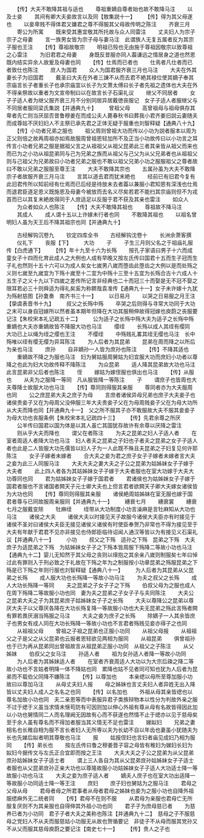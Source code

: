 <!-- { "loadSidebar": true } -->
　　【传】大夫不敢降其祖与适也
　　尊祖重嫡自尊者始也故不敢降马注
　　以及士妾
　　其间有卿大夫妾故言以及同【敖集説十一】
　　【传】得为其父母遂也
　　以妾卑贱不得体君又嫌君之尊不得服其父母故传明之陈注
　　齐衰三月
　　寄公为所寓
　　既来受其惠宜敬其所托故与众人同雷注
　　丈夫妇人为宗子宗子之母妻
　　言一族男女皆为宗子母与妻马注　此谓族人无复五属者反为其宗子服也王注
　　【传】尊祖故敬宗
　　明祖已殁也无由施于尊祖因敬宗以致尊祖之心雷注
　　为旧君君之母妻
　　身既反昔服亦同人葢谦远之情居身之道也然恩既内结实异余人故爰及母妻也同
　　【传】仕焉而已者也
　　仕焉者凡仕者而已者致仕也陈注
　　庻人为国君
　　众人为国君服齐衰三月也马注
　　大夫在外其妻长子为旧国君
　　戴圣曰大夫在外者三諌不从而去君不絶其禄位使其嫡子奉其宗庙言长子者重长子也承宗庙宜以长子为文萧太傅曰长子者先祖之遗体也大夫在外不得亲祭故以重者为文宣帝制曰以在故言长子石渠礼议
　　继父不同居者
　　女子子适人者为继父服齐衰三月不分别同居异居戴徳丧服记　女子子适人者服继父与不同居者服同梁氏集説【并通典九十】
　　曾祖父母
　　高曾祖母与祖母俱存其卑者先亡则当厌屈否昔鲁穆姜在而成公夫人薨春秋书曰葬我小君齐姜旧説云妻随夫而成尊姑不厌妇妇人不主祭已承先君之正体无疑于服重也刘智释疑【通典八十九】
　　【传】小功者兄弟之服也
　　祖父周则曾祖大功而传以小功为説者服本以周为正父则倍之故再周祖亦如焉故服周曾祖恩轻加所不及正当小功故传曰以小功言之耳传言小功者兄弟之服是据祖父言之从祖祖父从祖父昆弟此三者其亲皆从祖父而来也而已为之小功从祖昆弟同与己为兄弟之族而从祖父与己父为从父兄弟者也从祖祖父则与己祖父为兄弟故曰小功者兄弟之服也不敢以祖父兄弟小功之服服祖父之尊者故曰不敢以兄弟之服服至尊王注
　　大夫不敢降其宗也
　　五属孙虽为大夫不敢降宗子者故服齐衰三月马注
　　言其以道去君而犹末絶也
　　经前已有旧君今复有此旧君传所以知前经有仕焉而已后经是待放未去者葢以兼服小君知恩有深浅也仕焉而退君臣道足恩义既施恩及母妻今被放而去名义尽矣若君不能扫其宗庙则但不为戎首而已以其复末絶故得同于人庻适足以反服于君不获及其亲也雷注
　　如众人
　　为众者如众人也陈注
　　【传】大夫不敢降其祖也
　　尊祖故不降马注
　　其成人
　　成人谓十五以上许嫁未行者也同
　　不敢降其祖也
　　以祖名曾明妇人虽为天王后不降其祖宗也同【并通典九十】









　　古经解钩沉卷九
　　钦定四库全书
　　古经解钩沈卷十
　　长洲余萧客撰
　　仪礼下
　　丧服【下】
　　大功
　　子
　　子生三月则父名之于祖庙礼服传【白虎通下】
　　【传】年十九至十六为长殇
　　按孔子家语曰男子十六而成童女子十四而化育此成人之大例也人成有早晚又按左氏传曰国君十五而生子冠而生子礼也然则十五十六可以为成人矣女七嵗男八嵗而堕齿此堕齿之大例以是而处殇之义则七嵗至九嵗宜为下殇十嵗至十二宜为中殇十三至十五宜为长殇合古十六成人十五生子之义十九以下四嵗之差传所记言非经典也二十而冠三十而娶是无不冠不娶之限耳若必三十则舜适为得礼矣奚为称鳏哉袁准传【通典九十一】女子未许嫁十九犹为殇射慈图【孙夐奏　南齐书三十一】
　　以日易月
　　以哭之日易服之月王注【挚虞表晋书十九】
　　叔父之长殇中殇
　　卒哭之后则得与寻常大功同于大功之末可以身自冠嫁所以然者虽本期年但降在大功其服稍伸故得冠嫁也庾蔚之丧服要记注【朱校宋本礼记疏五十二】
　　公为适子之长殇中殇大夫为适子之长殇中殇重嫡也大夫亦重嫡故皆不降服大功也马注
　　缨绖
　　长殇以成人其绖有缨同　大功已上以绳为绖之缨也王注
　　不缨绖
　　中殇贱礼畧其绖无缨也马注　长中殇唯以绖有缨无缨为异耳陈注
　　为人后者为其昆弟
　　昆弟在周而降之以所后为亲也马注
　　庶孙
　　自非嫡孙一人皆为庶孙也陈注
　　【传】不降其适也
　　重嫡故不降之为服也马注　妇为舅姑服周舅姑为妇宜服大功而庶妇小功者以尊降之也此为妇大功故传释不降陈注
　　为众昆弟
　　适人降其昆弟故大功也马注　此言昆弟非父后者也陈注
　　侄
　　嫁姑为嫁侄服也俱出也马注
　　【传】从服也
　　从夫为之服降一等同　凡从服皆降一等陈注
　　子
　　谓庶子也皆周也大夫尊降士故服大功也马注
　　【传】尊同则得服其亲服
　　尊同者亦为大夫服周也同
　　公之庶昆弟大夫之庶子为母
　　言庶者诸侯异母兄弟也庶子大夫妾子也诸侯贵妾子又在为母周父没伸服三年大夫贵妾子父在为母周贱妾子父在为母大功所从大夫而降也同【并通典九十一】　父之所不服其子亦不敢服故大夫不服其妾妾子为母大功也丧服条例【朱校宋本礼记疏四十三】
　　【传】先君余尊之所厌
　　公羊传曰国君以国为体是以其人虽亡其国犹存故许有余尊以厌降之雷注
　　则从乎大夫而降也
　　谓父在者陈注
　　为夫之昆弟之妇人子适人者
　　在室者周适人者降大功也马注　妇人者夫之昆弟之子妇也子者夫之昆弟之女子子适人者也此是二人皆服大功先儒皆以妇人子为一人此既不殊且夫昆弟之子妇复见何许耶陈注
　　女子子嫁者未嫁者
　　合大夫之妾为君之庶子女子子嫁者未嫁者言大夫之妾为此三人同服马注
　　大夫大夫之妻大夫之子公之昆弟为姑姊妹女子子嫁于大夫者
　　此上四人者各为其姑姊妹女子子嫁于大夫者服也在室大功嫁于大夫大功尊同也同
　　君为姑姊妹女子子嫁于国君者
　　君诸侯也为姑姊妹女子子嫁于国君者服也不言诸国者闗天子元士卿大夫也上但言君者欲闗天子卿大夫嫁女诸侯皆为大功也同
　　【传】尊同则得服其亲服
　　诸侯絶周姑姊妹在室无服也嫁于国君者尊与已同故服周亲服同【并通典九十一】
　　繐衰七月
　　繐衰裳
　　繐衰七月之服戴变除
　　牡麻绖
　　绖带从大功制度小功言澡麻是言牡麻知从大功也马注
　　诸侯之大夫
　　诸侯大夫以时接见天子故服今诸侯大夫臣亦有时接见于诸侯不圣对曰诸侯大夫臣无接见诸侯义诸侯有时使臣奉贺乃非常也不得为接见至于大夫有年献于君君不见亦非接见也侍郎臣临待诏闻人通汉等皆以为有接见义石渠礼议【并通典八十一】
　　小功
　　叔父之下殇　适孙之下殇　昆弟之下殇　大夫庶子为适昆弟之下殇　为姑姊妹女子子之下殇本皆周服下殇降二等故小功也马注【通典九十二】婴儿无知然于其父母之丧则以缞抱之其余亲八嵗则制服矣七年曰悼过此有罪则入于刑必致之于礼故在下殇之年为之制服按小功章昆弟之殇服昆弟之下殇是已下殇之年则行服也刘智释疑【通典八十一】
　　为人后者为其昆弟从父昆弟之长殇
　　成人服大功也长殇降一等故小功马注
　　为夫之叔父之长殇
　　成人大功长殇降一等同
　　夫之昆弟之子女子子之下殇
　　伯叔父母为之服也成人在周下殇降二等故服小功也同　妻为夫之昆弟之子女子子与夫同陈注
　　大夫公之昆弟大夫之子为其昆弟庶子姑姊妹女子子之长殇
　　大夫以尊降公之昆弟以尊厌大夫子以父尊厌各降在大功长殇复降一等故服小功也大夫无昆弟之殇此言殇者闗有罪若畏厌溺当殇服之马注
　　大夫之妾为庶子之长殇
　　除嫡子一人其余皆庶子也男女有成人同在大功长殇降一等故小功也不言君者殇贱见妾亦得子之也同
　　从祖祖父母
　　曾祖之子祖之昆弟也正服小功同
　　从祖父母报
　　从祖祖父之子是父之从父昆弟也云报者恩轻欲见两相为服同
　　从祖昆弟
　　俱曾祖孙也于已为再从昆弟同出曾祖故言从祖昆弟正服小功同　从祖父之子陈注
　　从父姊妹
　　伯叔父之女马注
　　孙适人者
　　祖为女孙适人者降一等故小功同
　　为人后者为其姊妹适人者
　　在室者齐衰周适人大功以为大宗后疎之降二等故小功也不言姑者明降一体不降姑也同　累降也姑不见者同可知也犹为人后者为昆弟而不载伯父同降不嫌陈注
　　【传】以尊加也
　　本亲缌以母所至尊加服小功故曰以尊加马注
　　从母丈夫妇人报
　　母之姊妹也言丈夫妇人者异姓无出入降皆以丈夫妇人成人之名名之也同
　　【传】以名加也
　　外祖从母其亲皆缌也以尊名加故小功也同　夫二亲恩等而中表服异君子类族辩物本以性分为判故外亲之服不过于缌于义虽当求情未惬苟防有可因则加以伸心外祖有尊从母有名故皆得因此加以小功也舅情同二人而名理阙无因故有心而不获遂也然情不止于缌亦以见于慈母矣至于余人虽有尊名而不得加者服当其义情无不足也雷注
　　娣姒妇
　　兄弟之妻相名也长稚自相为服不言长者妇人无所専以夫为长幼不自以年齿也妻虽小犹随夫为长也先娣后姒者明其尊敬也马注
　　报
　　姑报侄妇也言妇者庙见成妇乃相为服同
　　【传】弟长也
　　按左氏传曰鲁之穆姜晋子容之母皆有稚妇为娣妇长妇为姒妇今据传文与左氏正合宜即而按之王注
　　大夫大夫之子公之昆弟为从父昆弟庶孙姑姊妹女子子适士者
　　谓上三人各自为其从父昆弟庻孙姑姊妹女子子适士者服也从父昆弟庻孙正亲大功也以尊隆故服小功姑姊妹女子子适人大功适士降一等故服小功也马注
　　大夫之妾为庶子适人者
　　嫡夫人庶子也在室大功出适降一等故服小功同适士降一等王注
　　庶妇
　　庶子妇也舅姑为之服马注
　　君母之父母从母
　　君母者母之所君事者从母者君母之姊妹也妾为之服小功也自降外祖服缌麻外无二统者同
　　【传】君母不在则不服
　　从君母为亲服也君母亡无所服复厌则不为其亲服也自得伸其外祖小功也同
　　君子子为庶母慈已者
　　为慈养已者为小功同　君子子者大夫之美称也陈注【并通典九十二】　慈母之子不服慈母之党妇人不从夫而服慈姑小功服无从故也贺循要记　非徒子不从母而服其党孙又不从父而服其慈母庾蔚之要记注【南史七十一】
　　【传】贵人之子也
